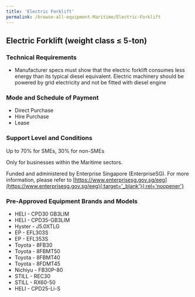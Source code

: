 ```yaml
---
title: 'Electric Forklift'
permalink: /browse-all-equipment-Maritime/Electric-Forklift
---
```


## Electric Forklift (weight class ≤ 5-ton)

### Technical Requirements

- Manufacturer specs must show that the electric forklift consumes less energy than its typical diesel equivalent. Electric machinery should be powered by grid electricity and not be fitted with diesel engine

### Mode and Schedule of Payment 

- Direct Purchase
- Hire Purchase
- Lease

### Support Level and Conditions

Up to 70% for SMEs, 30% for non-SMEs

Only for businesses within the Maritime sectors.

Funded and administered by Enterprise Singapore (EnterpriseSG). For more information, please refer to [https://www.enterprisesg.gov.sg/eeg](https://www.enterprisesg.gov.sg/eeg){:target='_blank'}{:rel='noopener'}

### Pre-Approved Equipment Brands and Models

- HELI - CPD30 GB3LIM
- HELI - CPD35-GB3LIM
- Hyster - J5.0XTLG
- EP - EFL303S
- EP - EFL353S
- Toyota - 8FB30
- Toyota - 8FBMT50
- Toyota  - 8FBMT40
- Toyota  - 8FDMT45
- Nichiyu - FB30P-80
- STILL - REC30
- STILL - RX60-50
- HELI - CPD25-Li-S



